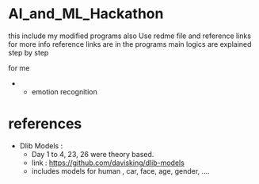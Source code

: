 # AI_and_ML_Hackathon
this include my modified programs also
Use redme file and reference links for more info
  reference links are in the programs
  main logics are explained step by step 

for me 
  - + emotion recognition
  

# references
* Dlib Models :
  * Day 1 to 4, 23, 26 were theory based.
  * link : https://github.com/davisking/dlib-models
  * includes models for human , car, face, age, gender, .... 
